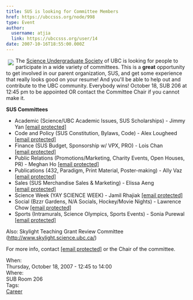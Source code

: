 ```yaml
---
title: SUS is looking for Committee Members 
href: https://ubccsss.org/node/998
type: Event
author:
  username: atjia
  link: https://ubccsss.org/user/14
date: 2007-10-16T18:55:00.000Z
---
```


<div class="field field-name-body field-type-text-with-summary field-label-hidden"><div class="field-items"><div class="field-item even"><p><img src="/files/sus.png" vspace="5" hspace="5" align="left">The <a href="http://www.sus.ubc.ca/">Science Undergraduate Society</a> of UBC is looking for people to participate in a wide variety of committees.  This is a <strong>great</strong> opportunity to get involved in our parent organization, SUS, and get some experience that really looks good on your resume!  And you&apos;ll be able to help out and contribute to the UBC community.  Everybody wins!  October 18, SUB 206 at 12:45 pm to be appointed OR contact the Committee Chair if you cannot make it.</p>
<p><strong>SUS Committees</strong></p>
<ul>
<li>Academic (Science/UBC Academic Issues, SUS Scholarships) - Jimmy Yan <a href="/cdn-cgi/l/email-protection#710701185f02040231161c10181d5f121e1c"><span class="__cf_email__" data-cfemail="5e282e37702d2b2d1e39333f3732703d3133">[email&#xA0;protected]</span></a>
</li><li>Code and Policy (SUS Constitution, Bylaws, Code) - Alex Lougheed <a href="/cdn-cgi/l/email-protection#601305034e13151320070d01090c4e030f0d"><span class="__cf_email__" data-cfemail="bbc8ded895c8cec8fbdcd6dad2d795d8d4d6">[email&#xA0;protected]</span></a>
</li><li>Finance (SUS Budget, Sponsorship w/ VPX, PRO) - Lois Chan <a href="/cdn-cgi/l/email-protection#fd9b94939c939e98d38e888ebd9a909c9491d39e9290"><span class="__cf_email__" data-cfemail="7e1817101f101d1b500d0b0d3e19131f1712501d1113">[email&#xA0;protected]</span></a>
</li><li>Public Relations (Promotions/Marketing, Charity Events, Open Houses, PR) - Meghan Ho <a href="/cdn-cgi/l/email-protection#93e3e1fcbde0e6e0d3f4fef2faffbdf0fcfe"><span class="__cf_email__" data-cfemail="eb9b9984c5989e98ab8c868a8287c5888486">[email&#xA0;protected]</span></a>
</li><li>Publications (432, Paradigm, Print Material, Poster-making) - Ally Vaz <a href="/cdn-cgi/l/email-protection#c4b4b1a6a8ada7a5b0adabaab7eab7b1b784a3a9a5ada8eaa7aba9"><span class="__cf_email__" data-cfemail="1f6f6a7d73767c7e6b7670716c316c6a6c5f78727e7673317c7072">[email&#xA0;protected]</span></a>
</li><li>Sales (SUS Merchandise Sales &amp; Marketing) - Elissa Aeng <a href="/cdn-cgi/l/email-protection#b0c3d1dcd5c39ec3c5c3f0d7ddd1d9dc9ed3dfdd"><span class="__cf_email__" data-cfemail="c5b6a4a9a0b6ebb6b0b685a2a8a4aca9eba6aaa8">[email&#xA0;protected]</span></a>
</li><li>Science Week (YAY SCIENCE WEEK) - Jamil Rhajiak <a href="/cdn-cgi/l/email-protection#dfa9afa7f1acaaac9fb8b2beb6b3f1bcb0b2"><span class="__cf_email__" data-cfemail="1e686e66306d6b6d5e79737f7772307d7173">[email&#xA0;protected]</span></a>
</li><li>Social (Bzzr Gardens, N/A Socials, Hockey/Movie Nights) - Lawrence Chow <a href="/cdn-cgi/l/email-protection#91e2fef2f8f0fdbfe2e4e2d1f6fcf0f8fdbff2fefc"><span class="__cf_email__" data-cfemail="6c1f030f050d00421f191f2c0b010d0500420f0301">[email&#xA0;protected]</span></a>
</li><li>Sports (Intramurals, Science Olympics, Sports Events) - Sonia Purewal <a href="/cdn-cgi/l/email-protection#6211120d1016114c11171122050f030b0e4c010d0f"><span class="__cf_email__" data-cfemail="3142415e4345421f42444271565c50585d1f525e5c">[email&#xA0;protected]</span></a>
</li></ul>
<p>Also: Skylight Teaching Grant Review Committee (<a href="http://www.skylight.science.ubc.ca/">http://www.skylight.science.ubc.ca/</a>)</p>
<p>For more info, contact <a href="/cdn-cgi/l/email-protection#b5c5c7d0cf9bc6c0c6f5d2d8d4dcd99bd6dad8"><span class="__cf_email__" data-cfemail="e9999b8c93c79a9c9aa98e84888085c78a8684">[email&#xA0;protected]</span></a> or the Chair of the committee.</p>
</div></div></div><div class="field field-name-field-dates field-type-datetime field-label-above"><div class="field-label">When:&#xA0;</div><div class="field-items"><div class="field-item even"><span class="date-display-single">Thursday, October 18, 2007 - <span class="date-display-range"><span class="date-display-start">12:45</span> to <span class="date-display-end">14:00</span></span></span></div></div></div><div class="field field-name-field-location field-type-text field-label-above"><div class="field-label">Where:&#xA0;</div><div class="field-items"><div class="field-item even">SUB Room 206</div></div></div>    <footer>
    <div class="field field-name-field-tags field-type-taxonomy-term-reference field-label-above"><div class="field-label">Tags:&#xA0;</div><div class="field-items"><div class="field-item even"><a href="/career">Career</a></div></div></div>      </footer>